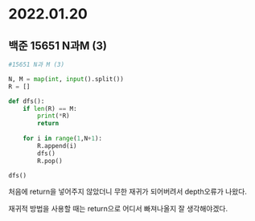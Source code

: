 # 2022.01.20

## 백준 15651 N과M (3)

```python
#15651 N과 M (3)

N, M = map(int, input().split())
R = []

def dfs():
    if len(R) == M:
        print(*R)
        return
        
    for i in range(1,N+1):
        R.append(i)
        dfs()
        R.pop()

dfs()
```

처음에 return을 넣어주지 않았더니 무한 재귀가 되어버려서 depth오류가 나왔다.

재귀적 방법을 사용할 때는 return으로 어디서 빠져나올지 잘 생각해야겠다.